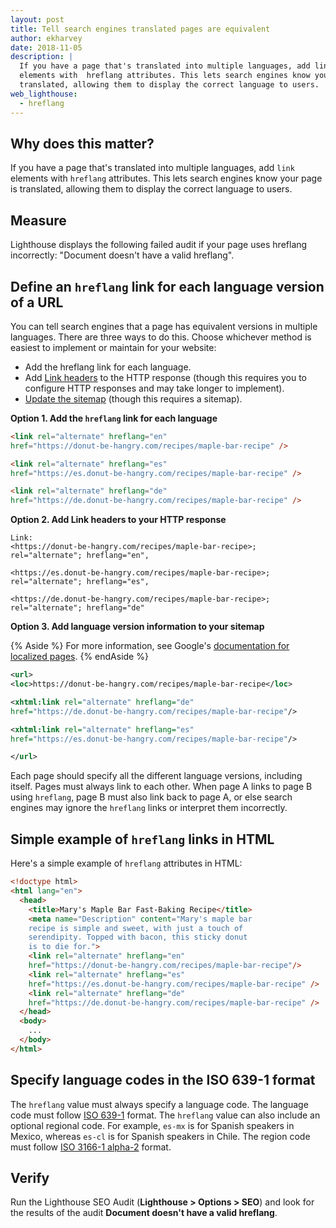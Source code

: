 ```yaml
---
layout: post
title: Tell search engines translated pages are equivalent
author: ekharvey
date: 2018-11-05
description: |
  If you have a page that's translated into multiple languages, add link
  elements with  hreflang attributes. This lets search engines know your page is
  translated, allowing them to display the correct language to users.
web_lighthouse:
  - hreflang
---
```


## Why does this matter?

If you have a page that's translated into multiple languages, add `link`
elements with  `hreflang` attributes. This lets search engines know your page is
translated, allowing them to display the correct language to users.

## Measure

Lighthouse displays the following failed audit if your page uses hreflang
incorrectly: "Document doesn't have a valid hreflang".

## Define an `hreflang` link for each language version of a URL

You can tell search engines that a page has equivalent versions in multiple
languages. There are three ways to do this. Choose whichever method is easiest
to implement or maintain for your website:

+  Add the hreflang link for each language.
+  Add [Link
    headers](https://developer.mozilla.org/en-US/docs/Web/HTTP/Headers) to the
    HTTP response (though this requires you to configure HTTP responses and may
    take longer to implement).
+  [Update the sitemap](https://support.google.com/webmasters/answer/156184)
    (though this requires a sitemap).

**Option 1. Add the `hreflang` link for each language**

```html
<link rel="alternate" hreflang="en"
href="https://donut-be-hangry.com/recipes/maple-bar-recipe" />

<link rel="alternate" hreflang="es"
href="https://es.donut-be-hangry.com/recipes/maple-bar-recipe" />

<link rel="alternate" hreflang="de"
href="https://de.donut-be-hangry.com/recipes/maple-bar-recipe" />
```

**Option 2. Add Link headers to your HTTP response**

```
Link:
<https://donut-be-hangry.com/recipes/maple-bar-recipe>;
rel="alternate"; hreflang="en",

<https://es.donut-be-hangry.com/recipes/maple-bar-recipe>;
rel="alternate"; hreflang="es",

<https://de.donut-be-hangry.com/recipes/maple-bar-recipe>;
rel="alternate"; hreflang="de"
```

**Option 3. Add language version information to your sitemap**

{% Aside %}
For more information, see
Google's
[documentation for localized pages](https://support.google.com/webmasters/answer/189077).
{% endAside %}

```xml
<url>
<loc>https://donut-be-hangry.com/recipes/maple-bar-recipe</loc>

<xhtml:link rel="alternate" hreflang="de"
href="https://de.donut-be-hangry.com/recipes/maple-bar-recipe"/>

<xhtml:link rel="alternate" hreflang="es"
href="https://es.donut-be-hangry.com/recipes/maple-bar-recipe"/>

</url>
```

Each page should specify all the different language versions, including itself.
Pages must always link to each other. When page A links to page B using
`hreflang`, page B must also link back to page A, or else search engines may
ignore the `hreflang` links or interpret them incorrectly.

## Simple example of `hreflang` links in HTML

Here's a simple example of `hreflang` attributes in HTML:

```html
<!doctype html>
<html lang="en">
  <head>
    <title>Mary's Maple Bar Fast-Baking Recipe</title>
    <meta name="Description" content="Mary's maple bar
    recipe is simple and sweet, with just a touch of
    serendipity. Topped with bacon, this sticky donut
    is to die for.">
    <link rel="alternate" hreflang="en"
    href="https://donut-be-hangry.com/recipes/maple-bar-recipe"/>
    <link rel="alternate" hreflang="es"
    href="https://es.donut-be-hangry.com/recipes/maple-bar-recipe" />
    <link rel="alternate" hreflang="de"
    href="https://de.donut-be-hangry.com/recipes/maple-bar-recipe" />
  </head>
  <body>
    ...
  </body>
</html>
```

## Specify language codes in the ISO 639-1 format

The `hreflang` value must always specify a language code. The language code must
follow [ISO 639-1](https://wikipedia.org/wiki/List_of_ISO_639-1_codes) format.
The `hreflang` value can also include an optional regional code. For example,
`es-mx` is for Spanish speakers in Mexico, whereas `es-cl` is for Spanish
speakers in Chile. The region code must follow [ISO 3166-1
alpha-2](https://wikipedia.org/wiki/ISO_3166-1_alpha-2) format.

## Verify

Run the Lighthouse SEO Audit (**Lighthouse > Options > SEO**) and look for the
results of the audit **Document doesn't have a valid hreflang**.
